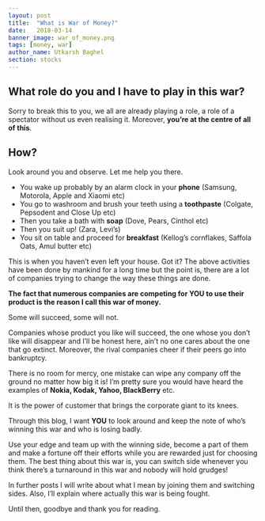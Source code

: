 ```yaml
---
layout: post
title:  "What is War of Money?"
date:   2018-03-14
banner_image: war_of_money.png
tags: [money, war]
author_name: Utkarsh Baghel
section: stocks
---
```


## What role do you and I have to play in this war?
Sorry to break this to you, we all are already playing a role, a role of a spectator without us even realising it. Moreover, **you’re at the centre of all of this**.
<!--more-->
## How?
Look around you and observe. Let me help you there.
 - You wake up probably by an alarm clock in your **phone** (Samsung, Motorola, Apple and Xiaomi etc)
 - You go to washroom and brush your teeth using a **toothpaste** (Colgate, Pepsodent and Close Up etc)
 - Then you take a bath with **soap** (Dove, Pears, Cinthol etc)
 - Then you suit up! (Zara, Levi’s)
 - You sit on table and proceed for **breakfast** (Kellog’s cornflakes, Saffola Oats, Amul butter etc)

This is when you haven’t even left your house. Got it?
The above activities have been done by mankind for a long time but the point is, there are a lot of companies trying to change the way these things are done. 

**The fact that numerous companies are competing for YOU to use their product is the reason I call this war of money.**

Some will succeed, some will not. 

Companies whose product you like will succeed, the one whose you don’t like will disappear and I’ll be honest here, ain’t no one cares about the one that go extinct. Moreover, the rival companies cheer if their peers go into bankruptcy.

There is no room for mercy, one mistake can wipe any company off the ground no matter how big it is! I’m pretty sure you would have heard the examples of **Nokia, Kodak, Yahoo, BlackBerry** etc.

It is the power of customer that brings the corporate giant to its knees.

Through this blog, I want **YOU** to look around and keep the note of who’s winning this war and who is losing badly.

Use your edge and team up with the winning side, become a part of them and make a fortune off their efforts while you are rewarded just for choosing them. The best thing about this war is, you can switch side whenever you think there’s a turnaround in this war and nobody will hold grudges! 

In further posts I will write about what I mean by joining them and switching sides. Also, I’ll explain where actually this war is being fought.

Until then, goodbye and thank you for reading.
